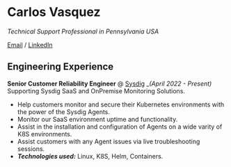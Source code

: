 # Carlos Vasquez

_Technical Support Professional in Pennsylvania USA_ <br>

[Email](mailto:vasquca@gmail.com) / [LinkedIn](https://www.linkedin.com/in/carlos-vasquez-28a8914/)

## Engineering Experience 

**Senior Customer Reliability Engineer** @ [Sysdig](https://sysdig.com) __(April 2022 - Present)_ <br>
Supporting Sysdig SaaS and OnPremise Monitoring Solutions. 
  - Help customers monitor and secure their Kubernetes environments with the power of the Sysdig Agents. 
  - Monitor our SaaS environment uptime and functionality.
  - Assist in the installation and configuration of Agents on a wide varity of K8S environments. 
  - Assist customers with any Agent issues via live troubleshooting sessions. 
  - **_Technologies used:_** Linux, K8S, Helm, Containers.
<br><br>
